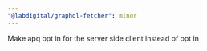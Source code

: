 ```yaml
---
"@labdigital/graphql-fetcher": minor
---
```


Make apq opt in for the server side client instead of opt in
